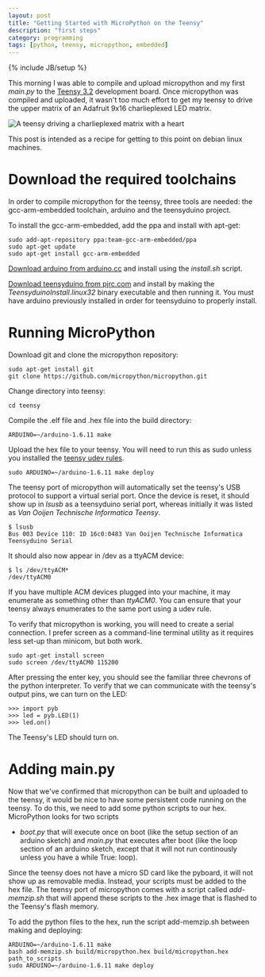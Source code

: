 ```yaml
---
layout: post
title: "Getting Started with MicroPython on the Teensy"
description: "first steps"
category: programming
tags: [python, teensy, micropython, embedded]
---
```

{% include JB/setup %}

This morning I was able to compile and upload micropython and my first 
*main.py* to the [Teensy 3.2](https://www.pjrc.com/teensy/) development 
board. Once micropython was compiled and uploaded, it wasn't too much 
effort to get my teensy to drive the upper matrix of an Adafruit 9x16 
charlieplexed LED matrix.

![A teensy driving a charlieplexed matrix with a heart](https://pbs.twimg.com/media/CspTWUuUsAAnZ2w.jpg:large)

This post is intended as a recipe for getting to this point on debian linux machines.

Download the required toolchains
================================

In order to compile micropython for the teensy, three tools are needed: 
the gcc-arm-embedded toolchain, arduino and the teensyduino project.

To install the gcc-arm-embedded, add the ppa and install with apt-get:

```
sudo add-apt-repository ppa:team-gcc-arm-embedded/ppa
sudo apt-get update
sudo apt-get install gcc-arm-embedded
```
[Download arduino from arduino.cc](https://www.arduino.cc/en/Main/Software) and install using the *install.sh* script.

[Download teensyduino from pjrc.com](http://www.pjrc.com/teensy/td_download.html) and install by making the *TeensyduinoInstall.linux32* binary executable and then running it. You must have arduino previously installed in order for teensyduino to properly install.

Running MicroPython
===================

Download git and clone the micropython repository:

```
sudo apt-get install git
git clone https://github.com/micropython/micropython.git
```

Change directory into teensy:

```
cd teensy
```

Compile the .elf file and .hex file into the build directory:

```
ARDUINO=~/arduino-1.6.11 make
```

Upload the hex file to your teensy. You will need to run this as sudo unless you installed the [teensy udev rules](https://www.pjrc.com/teensy/49-teensy.rules).

```
sudo ARDUINO=~/arduino-1.6.11 make deploy
```

The teensy port of micropython will automatically set the teensy's USB protocol to support a virtual serial port. Once the device is reset, it should show up in *lsusb* as a teensyduino serial port, whereas initially it was listed as *Van Ooijen Technische Informatica Teensy*.

```
$ lsusb
Bus 003 Device 110: ID 16c0:0483 Van Ooijen Technische Informatica Teensyduino Serial 
```

It should also now appear in /dev as a ttyACM device:

```
$ ls /dev/ttyACM*
/dev/ttyACM0
```

If you have multiple ACM devices plugged into your machine, it may enumerate as something other than *ttyACM0*. You can ensure that your teensy always enumerates to the same port using a udev rule. 

To verify that micropython is working, you will need to create a serial connection. I prefer screen as a command-line terminal utility as it requires less set-up than minicom, but both work.

```
sudo apt-get install screen
sudo screen /dev/ttyACM0 115200
```

After pressing the enter key, you should see the familiar three chevrons of the python interpreter. To verify that we can communicate with the teensy's output pins, we can turn on the LED:

```
>>> import pyb
>>> led = pyb.LED(1)
>>> led.on()
```

The Teensy's LED should turn on.

Adding main.py
==============

Now that we've confirmed that micropython can be built and uploaded to the teensy, 
it would be nice to have some persistent code running on the teensy. To do this, 
we need to add some python scripts to our hex. MicroPython looks for two scripts 
- *boot.py* that will execute once on boot (like the setup section of an arduino sketch) 
and *main.py* that executes after boot (like the loop section of an arduino sketch, except 
that it will not run continously unless you have a while True: loop).

Since the teensy does not have a micro SD card like the pyboard, it will not show up as 
removable media. Instead, your scripts must be added to the hex file. The teensy port of 
micropython comes with a script called *add-memzip.sh* that will append these scripts to the 
.hex image that is flashed to the Teensy's flash memory.

To add the python files to the hex, run the script add-memzip.sh between making and deploying:
```
ARDUINO=~/arduino-1.6.11 make
bash add-memzip.sh build/micropython.hex build/micropython.hex path_to_scripts
sudo ARDUINO=~/arduino-1.6.11 make deploy
```


